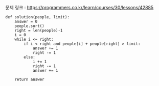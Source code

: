 문제 링크 : https://programmers.co.kr/learn/courses/30/lessons/42885

```
def solution(people, limit):
    answer = 0
    people.sort()
    right = len(people)-1
    i = 0
    while i <= right:
        if i < right and people[i] + people[right] > limit:
            answer += 1
            right -= 1
        else:
            i += 1
            right -= 1
            answer += 1
            
    return answer
```

